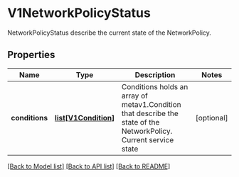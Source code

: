 # V1NetworkPolicyStatus

NetworkPolicyStatus describe the current state of the NetworkPolicy.

## Properties
Name | Type | Description | Notes
------------ | ------------- | ------------- | -------------
**conditions** | [**list[V1Condition]**](V1Condition.md) | Conditions holds an array of metav1.Condition that describe the state of the NetworkPolicy. Current service state | [optional] 

[[Back to Model list]](../README.md#documentation-for-models) [[Back to API list]](../README.md#documentation-for-api-endpoints) [[Back to README]](../README.md)


